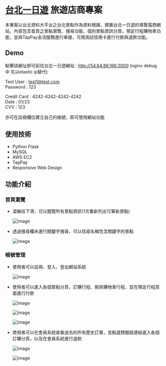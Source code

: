 # [台北一日遊](http://54.64.86.166:3000) 旅遊店商專案

本專案以台北資料大平台之台北景點作為資料根據，建置台北一日遊的導覽電商網站，內容包含首頁之景點瀏覽、搜尋功能，個別景點資訊分頁，預定行程購物車功能，並與TapPay金流服務進行串接，可用測試信用卡進行付款與退款功能。

## Demo
點擊該網址即可前往台北一日遊網站 : http://54.64.86.166:3000 (nginx debug中 先以elastic ip替代)

Test User : test1@test.com</br>
Password : 123

Credit Card : 4242-4242-4242-4242</br>
Date : 01/23</br>
CVV : 123

亦可在註冊欄位建立自己的帳號，即可使用網站功能

## 使用技術
* Python Flask
* MySQL
* AWS EC2
* TapPay
* Responsive Web Design

## 功能介紹

### 首頁瀏覽

* 滾輪往下滑，可以閱覽所有景點資訊(1次重新列出12筆新景點)

  ![image](https://user-images.githubusercontent.com/73434165/121943692-6ba0a780-cd84-11eb-8f04-32423d8a6c28.png)

* 透過搜尋欄未進行關鍵字搜尋，可以找尋名稱包含關鍵字的景點

  ![image](https://user-images.githubusercontent.com/73434165/121943749-79eec380-cd84-11eb-9e65-31da6de4e51f.png)

### 帳號管理

* 使用者可以註冊、登入、登出網站系統

  ![image](https://user-images.githubusercontent.com/73434165/121942693-5b3bfd00-cd83-11eb-864b-a6196c0b8372.png)

* 使用者可以進入各個景點分頁，訂購行程、刪除購物車行程，並在預定行程頁面進行付款

  ![image](https://user-images.githubusercontent.com/73434165/121942891-93434000-cd83-11eb-9651-d4cfcf452185.png)

  ![image](https://user-images.githubusercontent.com/73434165/121942988-b1a93b80-cd83-11eb-9fc3-636eeedf3be3.png)

  ![image](https://user-images.githubusercontent.com/73434165/121943134-d9989f00-cd83-11eb-9594-8c010f54e024.png)

* 使用者可以在會員系統查看過去的所有歷史訂單，並點選標題超連結進入各個訂購分頁，以及在會員系統進行退款

  ![image](https://user-images.githubusercontent.com/73434165/121943303-051b8980-cd84-11eb-8c63-a664e4179354.png)

  ![image](https://user-images.githubusercontent.com/73434165/121943236-f634d700-cd83-11eb-8e33-de3cfeed586d.png)


